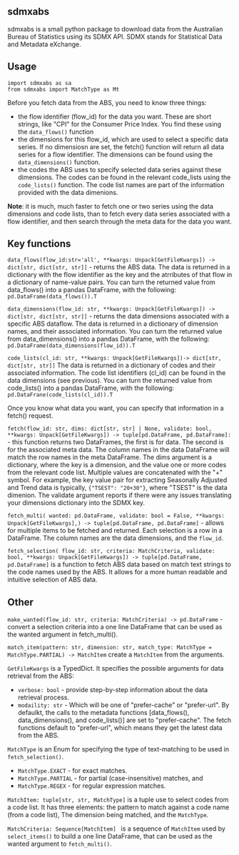 sdmxabs
-------
sdmxabs is a small python package to download data from the Australian Bureau of Statistics using its SDMX API. SDMX stands for Statistical Data and Metadata eXchange.

Usage
-----
```
import sdmxabs as sa
from sdmxabs import MatchType as Mt
```

Before you fetch data from the ABS, you need to know three things:

-   the flow identifier (flow_id) for the data you want. These are short strings, like "CPI" for the 
    Consumer Price Index. You find these using the ```data_flows()``` function
-   the dimensions for this flow_id, which are used to select a specific data series. If no dimensiosn are set, the fetch() function will return all data series for a flow identifier. The dimensions can be found using the ```data_dimensions()``` function.
-   the codes the ABS uses to specify selected data series against these dimensions. The codes can be found in the relevant code_lists using the ```code_lists()``` function. The code list names are part of the information provided with the data dimenions.

**Note**: it is much, much faster to fetch one or two series using the data dimensions and code lists, than to fetch every data series associated with a flow identifier, and then search through the meta data for the data you want. 

Key functions
-------------


```data_flows(flow_id:str='all', **kwargs: Unpack[GetFileKwargs]) -> dict[str, dict[str, str]]``` - returns the ABS data. The data is returned in a dictionary with the flow identifier as the key and the atrributes of that flow in a dictionary of name-value pairs. You can turn the returned value from data_flows() into a pandas DataFrame, with the following: ```pd.DataFrame(data_flows()).T```

```data_dimensions(flow_id: str, **kwargs: Unpack[GetFileKwargs]) -> dict[str, dict[str, str]]``` - returns the data dimensions associated with a specific ABS dataflow. The data is returned in a dictionary of dimension names, and their associated information. You can turn the returned value from data_dimensions() into a pandas DataFrame, with the following: ```pd.DataFrame(data_dimensions(flow_id)).T```

```code_lists(cl_id: str, **kwargs: Unpack[GetFileKwargs])-> dict[str, dict[str, str]]``` The data is returned in a dictionary of codes and their associated information. The code list identifiers (cl_id) can be found in the data dimensions (see previous). You can turn the returned value from code_lists() into a pandas DataFrame, with the following: ```pd.DataFrane(code_lists(cl_id)).T```

Once you know what data you want, you can specify that information in a fetch() request.

```fetch(flow_id: str, dims: dict[str, str] | None, validate: bool, **kwargs: Unpack[GetFileKwargs]) -> tuple[pd.DataFrame, pd.DataFrame]:``` - this function returns two DataFrames, the first is for data. The second is for the associated meta data. The column names in the data DataFrame will match the row names in the meta DataFrame. The dims argument is a dictionary, where the key is a dimension, and the value one or more codes from the relevant code list. Multiple values are concatenated with the "+" symbol. For example, the key value pair for extracting Seasonally Adjusted and Trend data is typically, ```{"TSEST": "20+30"}```, where "TSEST" is the data dimenion. The validate argument reports if there were any issues translating your dimensions dictionary into  the SDMX key. 

```fetch_multi( wanted: pd.DataFrame, validate: bool = False, **kwargs: Unpack[GetFileKwargs],) -> tuple[pd.DataFrame, pd.DataFrame]``` - allows for multiple items to be fetched and returned. Each selection is a row in a DataFrame. The column names are the data dimensions, and the ```flow_id```. 

```fetch_selection( flow_id: str, criteria: MatchCriteria, validate: bool, **kwargs: Unpack[GetFileKwargs]) -> tuple[pd.DataFrame, pd.DataFrame]``` is a function to fetch ABS data based on match text strings to the code names used by the ABS. It allows for a more human readable and intuitive selection of ABS data. 

Other
-----
```make_wanted(flow_id: str, criteria: MatchCriteria) -> pd.DataFrame``` - convert a selection criteria into a one line DataFrame that can be used as the wanted argument in fetch_multi().

```match_item(pattern: str, dimension: str, match_type: MatchType = MatchType.PARTIAL) -> MatchItem``` create a ```MatchItem``` from the arguments. 

```GetFileKwargs``` is a TypedDict. It specifies the possible arguments for data retrieval from the ABS:

-    ```verbose: bool``` - provide step-by-step information about the data retrieval process.
-    ```modaility: str``` - Which will be one of "prefer-cache" or "prefer-url". By defaulkt, the calls
                            to the metadata functions [data_flows(), data_dimensions(), and code_lists()]
                            are set to "prefer-cache". The fetch functions default to "prefer-url", which
                            means they get the latest data from the ABS. 

```MatchType``` is an Enum for specifying the type of text-matching to be used in ```fetch_selection()```.

- ```MatchType.EXACT``` - for exact matches.
- ```MatchType.PARTIAL``` - for partial (case-insensitive) matches, and
- ```MatchType.REGEX``` - for regular expression matches. 

```MatchItem: tuple[str, str, MatchType]``` is a tuple use to select codes from a code list. It has three elements: the pattern to match against a code name (from a code list), The dimension being matched, and the ```MatchType```.

```MatchCriteria: Sequence[MatchItem] ``` is a sequence of ```MatchItem``` used by ```select_items()``` to build a one line DataFrame, that can be used as the wanted argument to ```fetch_multi()```. 

